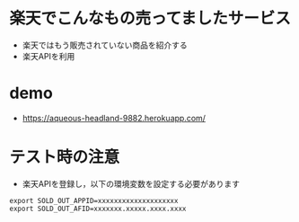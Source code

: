 # 楽天でこんなもの売ってましたサービス

- 楽天ではもう販売されていない商品を紹介する
- 楽天APIを利用


# demo

- https://aqueous-headland-9882.herokuapp.com/


# テスト時の注意

- 楽天APIを登録し，以下の環境変数を設定する必要があります

```
export SOLD_OUT_APPID=xxxxxxxxxxxxxxxxxxxx
export SOLD_OUT_AFID=xxxxxxx.xxxxx.xxxx.xxxx
```
